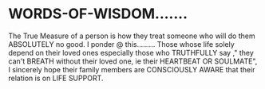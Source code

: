 # WORDS-OF-WISDOM.......
The True Measure of a person is how they treat someone who will do them ABSOLUTELY no good.
I ponder @ this......... Those whose life solely depend on their loved ones especially those who TRUTHFULLY say ," they can't BREATH without their loved one, ie their HEARTBEAT OR SOULMATE", I sincerely hope their family members are CONSCIOUSLY AWARE that their relation is on LIFE SUPPORT.

